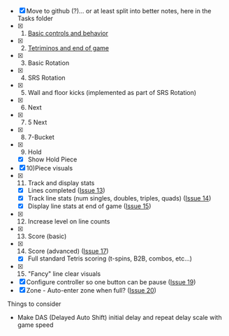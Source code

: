 - [x] Move to github (?)... or at least split into better notes, here in the Tasks folder
- [x] 1) [Basic controls and behavior](done/Basic%20controls%20and%20behavior.md)
- [x] 2) [Tetriminos and end of game](done/Tetriminos%20and%20end%20of%20game.md)
- [x] 3) Basic Rotation
- [x] 4) SRS Rotation
- [x] 5) Wall and floor kicks (implemented as part of SRS Rotation)
- [x] 6) Next
- [x] 7) 5 Next
- [x] 8) 7-Bucket
- [x] 9) Hold
	- [x] Show Hold Piece
- [x] 10)Piece visuals
- [x] 11) Track and display stats
	- [x] Lines completed ([Issue 13](https://github.com/bendapootie/petris/issues/13))
	- [x] Track line stats (num singles, doubles, triples, quads) ([Issue 14](https://github.com/bendapootie/petris/issues/14))
	- [x] Display line stats at end of game ([Issue 15](https://github.com/bendapootie/petris/issues/15))
- [x] 12) Increase level on line counts
- [x] 13) Score (basic)
- [x] 14) Score (advanced) ([Issue 17](https://github.com/bendapootie/petris/issues/17))
	- [x] Full standard Tetris scoring (t-spins, B2B, combos, etc...)
- [x] 15) "Fancy" line clear visuals
- [x] Configure controller so one button can be pause ([Issue 19](https://github.com/bendapootie/petris/issues/19))
- [x] Zone - Auto-enter zone when full? ([Issue 20](https://github.com/bendapootie/petris/issues/20))

Things to consider
- Make DAS (Delayed Auto Shift) initial delay and repeat delay scale with game speed